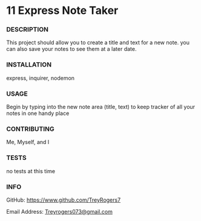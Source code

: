 # 11 Express Note Taker
    
### DESCRIPTION

This project should allow you to create a title and text for a new note. you can also save your notes to see them at a later date.
    
### INSTALLATION

express, inquirer, nodemon
    
### USAGE

Begin by typing into the new note area (title, text) to keep tracker of all your notes in one handy place
    
### CONTRIBUTING

Me, Myself, and I
    
### TESTS

no tests at this time
    
### INFO
GitHub: https://www.github.com/TreyRogers7
    
Email Address: Treyrogers073@gmail.com


